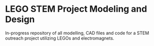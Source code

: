 # LEGO STEM Project Modeling and Design 

In-progress repository of all modelling, CAD files and code for a STEM outreach project utilizing LEGOs and electromagnets. 
